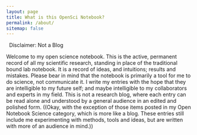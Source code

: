 ```yaml
---
layout: page
title: What is this OpenSci Notebook?
permalink: /about/
sitemap: false
---
```


<i class="fa fa-exclamation-triangle" aria-hidden="true"></i> &nbsp; Disclaimer: Not a Blog

Welcome to my open science notebook. This is the active, permanent record of all my scientific research, standing in place of the traditional bound lab notebook. It is a record of ideas, and intuitions; results and mistakes. Please bear in mind that the notebook is primarily a tool for me to do science, not communicate it. I write my entries with the hope that they are intelligible to my future self; and maybe intelligible to my collaborators and experts in my field. This is not a research blog, where each entry can be read alone and understood by a general audience in an edited and polished form. ((Okay, with the exception of those items posted in my Open Notebook Science category, which is more like a blog.  These entries still include me experimenting with  methods, tools and ideas, but are written with more of an audience in mind.))
